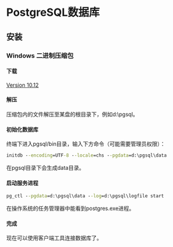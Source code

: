# PostgreSQL数据库

## 安装

### Windows 二进制压缩包

#### 下载

[Version 10.12](https://sbp.enterprisedb.com/getfile.jsp?fileid=12498)

#### 解压

压缩包内的文件解压至某盘的根目录下，例如d:\pgsql。

#### 初始化数据库

终端下进入pgsql/bin目录，输入下方命令（可能需要管理员权限）：

```cmd
initdb --encoding=UTF-8 --locale=chs --pgdata=d:\pgsql\data
```

在pgsql目录下会生成data目录。

#### 启动服务进程

```cmd
pg_ctl --pgdata=d:\pgsql\data --log=d:\pgsql\logfile start
```

在操作系统的任务管理器中能看到postgres.exe进程。

#### 完成

现在可以使用客户端工具连接数据库了。
